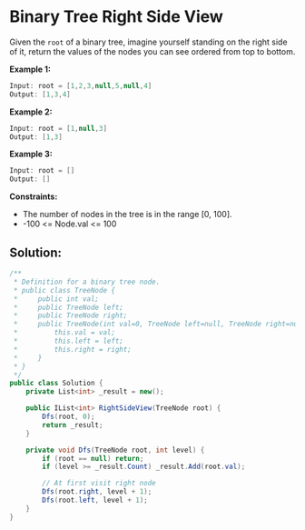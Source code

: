 # Binary Tree Right Side View
Given the `root` of a binary tree, imagine yourself standing on the right side of it, return the values of the nodes you can see ordered from top to bottom.

**Example 1:**

```csharp
Input: root = [1,2,3,null,5,null,4]
Output: [1,3,4]
```
**Example 2:**
```csharp
Input: root = [1,null,3]
Output: [1,3]
```
**Example 3:**
```csharp
Input: root = []
Output: []
 ```

**Constraints:**

- The number of nodes in the tree is in the range [0, 100].
- -100 <= Node.val <= 100

## Solution:

```csharp
/**
 * Definition for a binary tree node.
 * public class TreeNode {
 *     public int val;
 *     public TreeNode left;
 *     public TreeNode right;
 *     public TreeNode(int val=0, TreeNode left=null, TreeNode right=null) {
 *         this.val = val;
 *         this.left = left;
 *         this.right = right;
 *     }
 * }
 */
public class Solution {
    private List<int> _result = new();

    public IList<int> RightSideView(TreeNode root) {
        Dfs(root, 0);
        return _result;
    }

    private void Dfs(TreeNode root, int level) {
        if (root == null) return;
        if (level >= _result.Count) _result.Add(root.val);

        // At first visit right node
        Dfs(root.right, level + 1);
        Dfs(root.left, level + 1);
    }
}

```